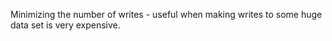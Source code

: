 Minimizing the number of writes - useful when making writes to some huge data set is very expensive. 
